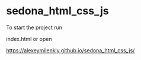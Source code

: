 # sedona_html_css_js

To start the project run

index.html
or open

https://alexeymilenkiy.github.io/sedona_html_css_js/
